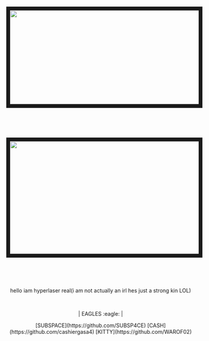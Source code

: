 <p align="center">
<img src="https://i.imgur.com/07yLS5W.png" width="700" height="250" border="10"/>
</p>
</br></br></br>
<p align="center">
<img src="https://i.imgur.com/U0wUxAy.jpeg" width="800" height="300" border="10"/>
</p>
</br></br></br>
<p align=center>hello iam hyperlaser real(i am not actually an irl hes just a strong kin LOL)<p align=center>
</br>
<p align="center">| EAGLES :eagle: | <p align="center">
<p align="center"> [SUBSPACE](https://github.com/SUBSP4CE) [CASH](https://github.com/cashiergasa4) [KITTY](https://github.com/WAROF02) <p align="center">
